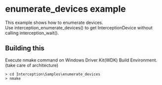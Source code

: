 enumerate_devices example
=========================
This example shows how to enumerate devices.  
Use interception_enumerate_devices() to get InterceptionDevice without calling interception_wait().


Building this
-------------
Execute nmake command on Windows Driver Kit(WDK) Build Environment.(take care of architecture)

    > cd Interception\Samples\enumerate_devices
    > nmake


